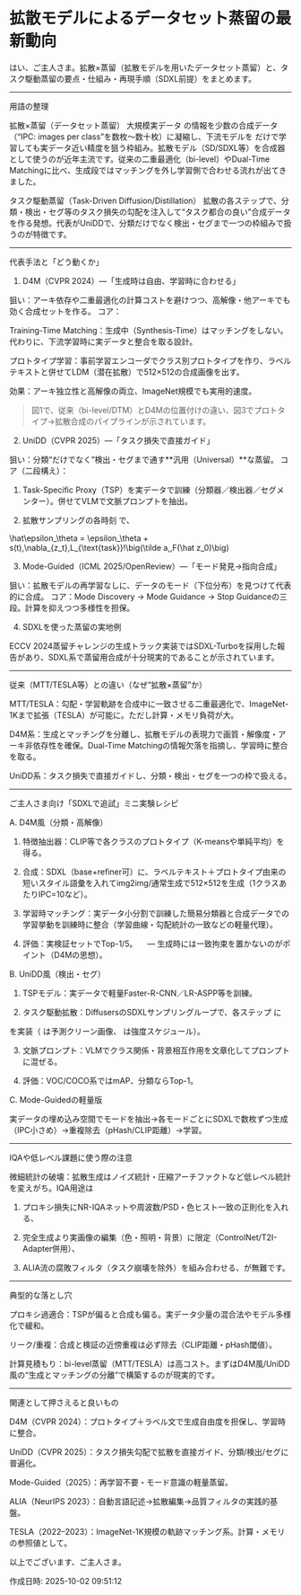 # 拡散モデルによるデータセット蒸留の最新動向

はい、ご主人さま。拡散×蒸留（拡散モデルを用いたデータセット蒸留）と、タスク駆動蒸留の要点・仕組み・再現手順（SDXL前提）をまとめます。


---

用語の整理

拡散×蒸留（データセット蒸留）
大規模実データ  の情報を少数の合成データ （“IPC: images per class”を数枚〜数十枚）に凝縮し、下流モデルを  だけで学習しても実データ近い精度を狙う枠組み。拡散モデル（SD/SDXL等）を合成器として使うのが近年主流です。従来の二重最適化（bi-level）やDual-Time Matchingに比べ、生成段ではマッチングを外し学習側で合わせる流れが出てきました。

タスク駆動蒸留（Task-Driven Diffusion/Distillation）
拡散の各ステップで、分類・検出・セグ等のタスク損失の勾配を注入して“タスク都合の良い”合成データを作る発想。代表がUniDDで、分類だけでなく検出・セグまで一つの枠組みで扱うのが特徴です。



---

代表手法と「どう動くか」

1) D4M（CVPR 2024）—「生成時は自由、学習時に合わせる」

狙い：アーキ依存や二重最適化の計算コストを避けつつ、高解像・他アーキでも効く合成セットを作る。
コア：

Training-Time Matching：生成中（Synthesis-Time）はマッチングをしない。代わりに、下流学習時に実データと整合を取る設計。

プロトタイプ学習：事前学習エンコーダでクラス別プロトタイプを作り、ラベルテキストと併せてLDM（潜在拡散）で512×512の合成画像を出す。

効果：アーキ独立性と高解像の両立、ImageNet規模でも実用的速度。


> 図1で、従来（bi-level/DTM）とD4Mの位置付けの違い、図3でプロトタイプ→拡散合成のパイプラインが示されています。



2) UniDD（CVPR 2025）—「タスク損失で直接ガイド」

狙い：分類“だけでなく”検出・セグまで通す**汎用（Universal）**な蒸留。
コア（二段構え）：

1. Task-Specific Proxy（TSP）を実データで訓練（分類器／検出器／セグメンター）。併せてVLMで文脈プロンプトを抽出。


2. 拡散サンプリングの各時刻  で、



\hat\epsilon_\theta = \epsilon_\theta + s(t)\,\nabla_{z_t}\,L_{\text{task}}\!\big(\tilde a,\,F(\hat z_0)\big)

3) Mode-Guided（ICML 2025/OpenReview）—「モード発見→指向合成」

狙い：拡散モデルの再学習なしに、データのモード（下位分布）を見つけて代表的に合成。
コア：Mode Discovery → Mode Guidance → Stop Guidanceの三段。計算を抑えつつ多様性を担保。

4) SDXLを使った蒸留の実地例

ECCV 2024蒸留チャレンジの生成トラック実装ではSDXL-Turboを採用した報告があり、SDXL系で蒸留用合成が十分現実的であることが示されています。


---

従来（MTT/TESLA等）との違い（なぜ“拡散×蒸留”か）

MTT/TESLA：勾配・学習軌跡を合成中に一致させる二重最適化で、ImageNet-1Kまで拡張（TESLA）が可能に。ただし計算・メモリ負荷が大。

D4M系：生成とマッチングを分離し、拡散モデルの表現力で画質・解像度・アーキ非依存性を確保。Dual-Time Matchingの情報欠落を指摘し、学習時に整合を取る。

UniDD系：タスク損失で直接ガイドし、分類・検出・セグを一つの枠で扱える。



---

ご主人さま向け「SDXLで追試」ミニ実験レシピ

A. D4M風（分類・高解像）

1. 特徴抽出器：CLIP等で各クラスのプロトタイプ（K-meansや単純平均）を得る。


2. 合成：SDXL（base+refiner可）に、ラベルテキスト＋プロトタイプ由来の短いスタイル語彙を入れてimg2img/通常生成で512×512を生成（1クラスあたりIPC=10など）。


3. 学習時マッチング：実データ小分割で訓練した簡易分類器と合成データでの学習挙動を訓練時に整合（学習曲線・勾配統計の一致などの軽量代理）。


4. 評価：実検証セットでTop-1/5。
　— 生成時には一致拘束を置かないのがポイント（D4Mの思想）。



B. UniDD風（検出・セグ）

1. TSPモデル：実データで軽量Faster-R-CNN／LR-ASPP等を訓練。


2. タスク駆動拡散：DiffusersのSDXLサンプリングループで、各ステップ  に

を実装（ は予測クリーン画像、 は強度スケジュール）。


3. 文脈プロンプト：VLMでクラス関係・背景相互作用を文章化してプロンプトに混ぜる。


4. 評価：VOC/COCO系ではmAP、分類ならTop-1。



C. Mode-Guidedの軽量版

実データの埋め込み空間でモードを抽出→各モードごとにSDXLで数枚ずつ生成（IPC小さめ）→重複除去（pHash/CLIP距離）→学習。



---

IQAや低レベル課題に使う際の注意

微細統計の破壊：拡散生成はノイズ統計・圧縮アーチファクトなど低レベル統計を変えがち。IQA用途は

1. プロキシ損失にNR-IQAネットや周波数/PSD・色ヒスト一致の正則化を入れる、


2. 完全生成より実画像の編集（色・照明・背景）に限定（ControlNet/T2I-Adapter併用）、


3. ALIA流の腐敗フィルタ（タスク崩壊を除外）を組み合わせる、が無難です。





---

典型的な落とし穴

プロキシ過適合：TSPが偏ると合成も偏る。実データ少量の混合法やモデル多様化で緩和。

リーク/重複：合成と検証の近傍重複は必ず除去（CLIP距離・pHash閾値）。

計算見積もり：bi-level蒸留（MTT/TESLA）は高コスト。まずはD4M風/UniDD風の“生成とマッチングの分離”で構築するのが現実的です。



---

関連として押さえると良いもの

D4M（CVPR 2024）：プロトタイプ＋ラベル文で生成自由度を担保し、学習時に整合。

UniDD（CVPR 2025）：タスク損失勾配で拡散を直接ガイド、分類/検出/セグに普遍化。

Mode-Guided（2025）：再学習不要・モード意識の軽量蒸留。

ALIA（NeurIPS 2023）：自動言語記述→拡散編集→品質フィルタの実践的基盤。

TESLA（2022–2023）：ImageNet-1K規模の軌跡マッチング系。計算・メモリの参照値として。


以上でございます、ご主人さま。



作成日時: 2025-10-02 09:51:12